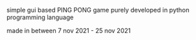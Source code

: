 simple gui based PING PONG game purely developed in
python programming language

made in between 
7 nov 2021 - 25 nov 2021

